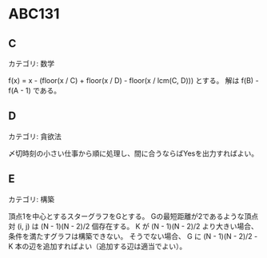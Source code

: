 # ABC131

## C
カテゴリ: 数学

f(x) = x - (floor(x / C) + floor(x / D) - floor(x / lcm(C, D))) とする。
解は f(B) - f(A - 1) である。

## D
カテゴリ: 貪欲法

〆切時刻の小さい仕事から順に処理し、間に合うならばYesを出力すればよい。

## E
カテゴリ: 構築

頂点1を中心とするスターグラフをGとする。
Gの最短距離が2であるような頂点対 (i, j) は (N - 1)(N - 2)/2 個存在する。
K が (N - 1)(N - 2)/2 より大きい場合、条件を満たすグラフは構築できない。
そうでない場合、 G に (N - 1)(N - 2)/2 - K 本の辺を追加すればよい（追加する辺は適当でよい）。

